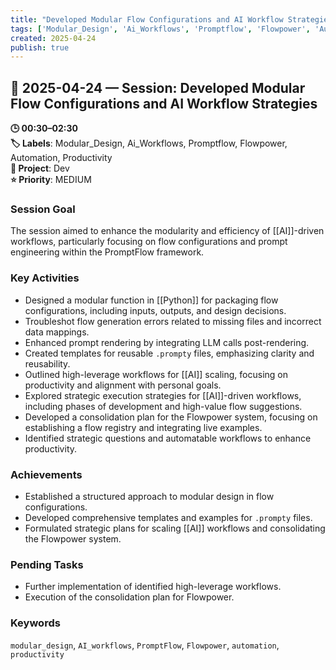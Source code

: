 ```yaml
---
title: "Developed Modular Flow Configurations and AI Workflow Strategies"
tags: ['Modular_Design', 'Ai_Workflows', 'Promptflow', 'Flowpower', 'Automation', 'Productivity']
created: 2025-04-24
publish: true
---
```


## 📅 2025-04-24 — Session: Developed Modular Flow Configurations and AI Workflow Strategies

**🕒 00:30–02:30**  
**🏷️ Labels**: Modular_Design, Ai_Workflows, Promptflow, Flowpower, Automation, Productivity  
**📂 Project**: Dev  
**⭐ Priority**: MEDIUM  


### Session Goal
The session aimed to enhance the modularity and efficiency of [[AI]]-driven workflows, particularly focusing on flow configurations and prompt engineering within the PromptFlow framework.

### Key Activities
- Designed a modular function in [[Python]] for packaging flow configurations, including inputs, outputs, and design decisions.
- Troubleshot flow generation errors related to missing files and incorrect data mappings.
- Enhanced prompt rendering by integrating LLM calls post-rendering.
- Created templates for reusable `.prompty` files, emphasizing clarity and reusability.
- Outlined high-leverage workflows for [[AI]] scaling, focusing on productivity and alignment with personal goals.
- Explored strategic execution strategies for [[AI]]-driven workflows, including phases of development and high-value flow suggestions.
- Developed a consolidation plan for the Flowpower system, focusing on establishing a flow registry and integrating live examples.
- Identified strategic questions and automatable workflows to enhance productivity.

### Achievements
- Established a structured approach to modular design in flow configurations.
- Developed comprehensive templates and examples for `.prompty` files.
- Formulated strategic plans for scaling [[AI]] workflows and consolidating the Flowpower system.

### Pending Tasks
- Further implementation of identified high-leverage workflows.
- Execution of the consolidation plan for Flowpower.

### Keywords
`modular_design`, `AI_workflows`, `PromptFlow`, `Flowpower`, `automation`, `productivity`
